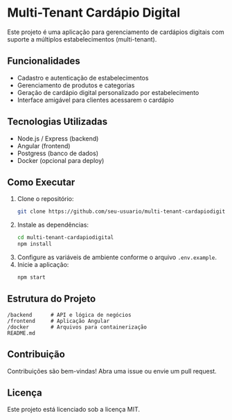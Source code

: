 # Multi-Tenant Cardápio Digital

Este projeto é uma aplicação para gerenciamento de cardápios digitais com suporte a múltiplos estabelecimentos (multi-tenant).

## Funcionalidades

- Cadastro e autenticação de estabelecimentos
- Gerenciamento de produtos e categorias
- Geração de cardápio digital personalizado por estabelecimento
- Interface amigável para clientes acessarem o cardápio

## Tecnologias Utilizadas

- Node.js / Express (backend)
- Angular (frontend)
- Postgress (banco de dados)
- Docker (opcional para deploy)

## Como Executar

1. Clone o repositório:
    ```bash
    git clone https://github.com/seu-usuario/multi-tenant-cardapiodigital.git
    ```
2. Instale as dependências:
    ```bash
    cd multi-tenant-cardapiodigital
    npm install
    ```
3. Configure as variáveis de ambiente conforme o arquivo `.env.example`.
4. Inicie a aplicação:
    ```bash
    npm start
    ```

## Estrutura do Projeto

```
/backend      # API e lógica de negócios
/frontend     # Aplicação Angular
/docker       # Arquivos para containerização
README.md
```

## Contribuição

Contribuições são bem-vindas! Abra uma issue ou envie um pull request.

## Licença

Este projeto está licenciado sob a licença MIT.